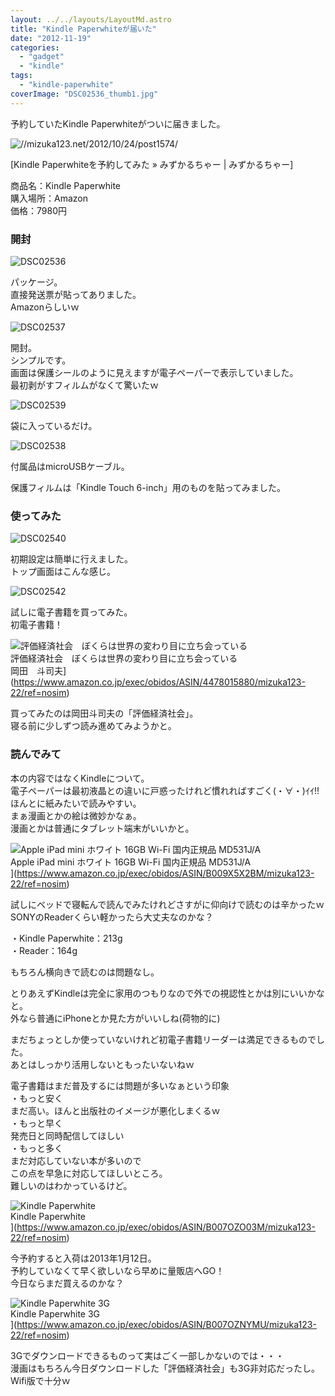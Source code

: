 ```yaml
---
layout: ../../layouts/LayoutMd.astro
title: "Kindle Paperwhiteが届いた"
date: "2012-11-19"
categories: 
  - "gadget"
  - "kindle"
tags: 
  - "kindle-paperwhite"
coverImage: "DSC02536_thumb1.jpg"
---
```


予約していたKindle Paperwhiteがついに届きました。

![//mizuka123.net/2012/10/24/post1574/](http://capture.heartrails.com/200x150/cool?//mizuka123.net/2012/10/24/post1574/ "Kindle Paperwhiteを予約してみた » みずかるちゃー | みずかるちゃー")


[Kindle Paperwhiteを予約してみた » みずかるちゃー | みずかるちゃー]

商品名：Kindle Paperwhite  
購入場所：Amazon  
価格：7980円

### 開封

![DSC02536](/archive/images/DSC02536_thumb.jpg "DSC02536")


パッケージ。  
直接発送票が貼ってありました。  
Amazonらしいｗ

![DSC02537](/archive/images/DSC02537_thumb.jpg "DSC02537")


開封。  
シンプルです。  
画面は保護シールのように見えますが電子ペーパーで表示していました。  
最初剥がすフィルムがなくて驚いたｗ

![DSC02539](/archive/images/DSC02539_thumb.jpg "DSC02539")


袋に入っているだけ。

![DSC02538](/archive/images/DSC02538_thumb.jpg "DSC02538")


付属品はmicroUSBケーブル。

保護フィルムは「Kindle Touch 6-inch」用のものを貼ってみました。

### 使ってみた

![DSC02540](/archive/images/DSC02540_thumb.jpg "DSC02540")


初期設定は簡単に行えました。  
トップ画面はこんな感じ。

![DSC02542](/archive/images/DSC02542_thumb.jpg "DSC02542")


試しに電子書籍を買ってみた。  
初電子書籍！

![評価経済社会　ぼくらは世界の変わり目に立ち会っている](/archive/images/51bp7DFQpUL._SL160_.jpg)  
評価経済社会　ぼくらは世界の変わり目に立ち会っている  
岡田　斗司夫](https://www.amazon.co.jp/exec/obidos/ASIN/4478015880/mizuka123-22/ref=nosim)

買ってみたのは岡田斗司夫の「評価経済社会」。  
寝る前に少しずつ読み進めてみようかと。

### 読んでみて

本の内容ではなくKindleについて。  
電子ペーパーは最初液晶との違いに戸惑ったけれど慣れればすごく(・∀・)ｲｲ!!  
ほんとに紙みたいで読みやすい。  
まぁ漫画とかの絵は微妙かなぁ。  
漫画とかは普通にタブレット端末がいいかと。

![Apple iPad mini ホワイト 16GB Wi-Fi 国内正規品 MD531J/A](/archive/images/511BS3FLwrL._SL160_.jpg)  
Apple iPad mini ホワイト 16GB Wi-Fi 国内正規品 MD531J/A  
](https://www.amazon.co.jp/exec/obidos/ASIN/B009X5X2BM/mizuka123-22/ref=nosim)

試しにベッドで寝転んで読んでみたけれどさすがに仰向けで読むのは辛かったｗ  
SONYのReaderくらい軽かったら大丈夫なのかな？

・Kindle Paperwhite：213g  
・Reader：164g

もちろん横向きで読むのは問題なし。

とりあえずKindleは完全に家用のつもりなので外での視認性とかは別にいいかなと。  
外なら普通にiPhoneとか見た方がいいしね(荷物的に)

まだちょっとしか使っていないけれど初電子書籍リーダーは満足できるものでした。  
あとはしっかり活用しないともったいないねｗ

電子書籍はまだ普及するには問題が多いなぁという印象  
・もっと安く  
まだ高い。ほんと出版社のイメージが悪化しまくるｗ  
・もっと早く  
発売日と同時配信してほしい  
・もっと多く  
まだ対応していない本が多いので  
この点を早急に対応してほしいところ。  
難しいのはわかっているけど。

![Kindle Paperwhite](/archive/images/4194BeD1XvL._SL160_.jpg)  
Kindle Paperwhite  
](https://www.amazon.co.jp/exec/obidos/ASIN/B007OZO03M/mizuka123-22/ref=nosim)

今予約すると入荷は2013年1月12日。  
予約していなくて早く欲しいなら早めに量販店へGO！  
今日ならまだ買えるのかな？

![Kindle Paperwhite 3G](/archive/images/4194BeD1XvL._SL160_.jpg)  
Kindle Paperwhite 3G  
](https://www.amazon.co.jp/exec/obidos/ASIN/B007OZNYMU/mizuka123-22/ref=nosim)

3Gでダウンロードできるものって実はごく一部しかないのでは・・・  
漫画はもちろん今日ダウンロードした「評価経済社会」も3G非対応だったし。  
Wifi版で十分ｗ
